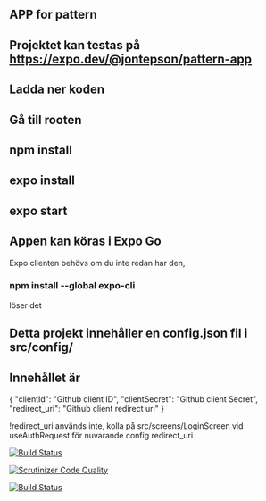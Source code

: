 ## APP for pattern

## Projektet kan testas på https://expo.dev/@jontepson/pattern-app 


## Ladda ner koden
## Gå till rooten
## npm install
## expo install
## expo start
## Appen kan köras i Expo Go

Expo clienten behövs om du inte redan har den,
### npm install --global expo-cli 
löser det
## Detta projekt innehåller en config.json fil i src/config/

## Innehållet är

{ 
  "clientId": "Github client ID",
  "clientSecret": "Github client Secret",
  "redirect_uri": "Github client redirect uri"
}

!redirect_uri används inte, kolla på src/screens/LoginScreen vid useAuthRequest för nuvarande config redirect_uri

[![Build Status](https://app.travis-ci.com/jontepson/pattern.svg?branch=main)](https://app.travis-ci.com/jontepson/pattern)

[![Scrutinizer Code Quality](https://scrutinizer-ci.com/g/jontepson/pattern/badges/quality-score.png?b=main)](https://scrutinizer-ci.com/g/jontepson/pattern/?branch=main)

[![Build Status](https://scrutinizer-ci.com/g/jontepson/pattern/badges/build.png?b=main)](https://scrutinizer-ci.com/g/jontepson/pattern/build-status/main)